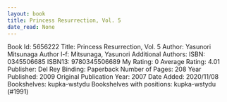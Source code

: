 ```yaml
---
layout: book
title: Princess Resurrection, Vol. 5
date_read: None
---
```


Book Id: 5656222
Title: Princess Resurrection, Vol. 5
Author: Yasunori Mitsunaga
Author l-f: Mitsunaga, Yasunori
Additional Authors: 
ISBN: 0345506685
ISBN13: 9780345506689
My Rating: 0
Average Rating: 4.01
Publisher: Del Rey
Binding: Paperback
Number of Pages: 208
Year Published: 2009
Original Publication Year: 2007
Date Added: 2020/11/08
Bookshelves: kupka-wstydu
Bookshelves with positions: kupka-wstydu (#1991)

